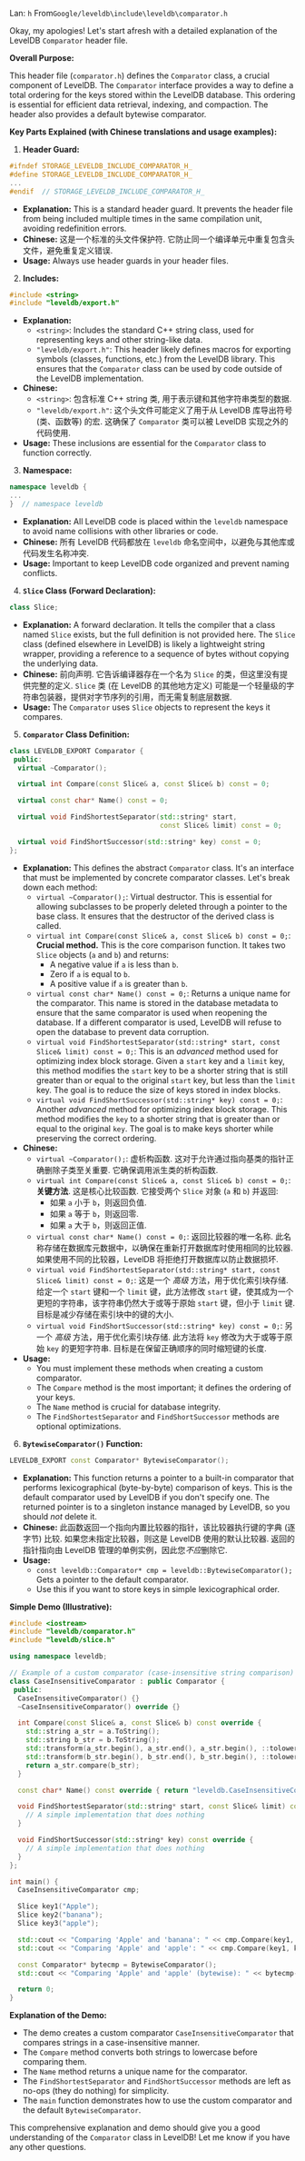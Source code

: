 Lan: `h` From`Google/leveldb\include\leveldb\comparator.h`

Okay, my apologies! Let's start afresh with a detailed explanation of the LevelDB `Comparator` header file.

**Overall Purpose:**

This header file (`comparator.h`) defines the `Comparator` class, a crucial component of LevelDB.  The `Comparator` interface provides a way to define a total ordering for the keys stored within the LevelDB database. This ordering is essential for efficient data retrieval, indexing, and compaction.  The header also provides a default bytewise comparator.

**Key Parts Explained (with Chinese translations and usage examples):**

1.  **Header Guard:**

```c++
#ifndef STORAGE_LEVELDB_INCLUDE_COMPARATOR_H_
#define STORAGE_LEVELDB_INCLUDE_COMPARATOR_H_
...
#endif  // STORAGE_LEVELDB_INCLUDE_COMPARATOR_H_
```

*   **Explanation:** This is a standard header guard. It prevents the header file from being included multiple times in the same compilation unit, avoiding redefinition errors.
*   **Chinese:** 这是一个标准的头文件保护符.  它防止同一个编译单元中重复包含头文件，避免重复定义错误.
*   **Usage:** Always use header guards in your header files.

2.  **Includes:**

```c++
#include <string>
#include "leveldb/export.h"
```

*   **Explanation:**
    *   `<string>`: Includes the standard C++ string class, used for representing keys and other string-like data.
    *   `"leveldb/export.h"`:  This header likely defines macros for exporting symbols (classes, functions, etc.) from the LevelDB library.  This ensures that the `Comparator` class can be used by code outside of the LevelDB implementation.
*   **Chinese:**
    *   `<string>`: 包含标准 C++ string 类, 用于表示键和其他字符串类型的数据.
    *   `"leveldb/export.h"`: 这个头文件可能定义了用于从 LevelDB 库导出符号 (类、函数等) 的宏.  这确保了 `Comparator` 类可以被 LevelDB 实现之外的代码使用.
*   **Usage:** These inclusions are essential for the `Comparator` class to function correctly.

3.  **Namespace:**

```c++
namespace leveldb {
...
}  // namespace leveldb
```

*   **Explanation:** All LevelDB code is placed within the `leveldb` namespace to avoid name collisions with other libraries or code.
*   **Chinese:** 所有 LevelDB 代码都放在 `leveldb` 命名空间中，以避免与其他库或代码发生名称冲突.
*   **Usage:** Important to keep LevelDB code organized and prevent naming conflicts.

4.  **`Slice` Class (Forward Declaration):**

```c++
class Slice;
```

*   **Explanation:** A forward declaration.  It tells the compiler that a class named `Slice` exists, but the full definition is not provided here. The `Slice` class (defined elsewhere in LevelDB) is likely a lightweight string wrapper, providing a reference to a sequence of bytes without copying the underlying data.
*   **Chinese:** 前向声明.  它告诉编译器存在一个名为 `Slice` 的类，但这里没有提供完整的定义. `Slice` 类 (在 LevelDB 的其他地方定义) 可能是一个轻量级的字符串包装器，提供对字节序列的引用，而无需复制底层数据.
*   **Usage:** The `Comparator` uses `Slice` objects to represent the keys it compares.

5.  **`Comparator` Class Definition:**

```c++
class LEVELDB_EXPORT Comparator {
 public:
  virtual ~Comparator();

  virtual int Compare(const Slice& a, const Slice& b) const = 0;

  virtual const char* Name() const = 0;

  virtual void FindShortestSeparator(std::string* start,
                                     const Slice& limit) const = 0;

  virtual void FindShortSuccessor(std::string* key) const = 0;
};
```

*   **Explanation:** This defines the abstract `Comparator` class.  It's an interface that must be implemented by concrete comparator classes.  Let's break down each method:
    *   `virtual ~Comparator();`:  Virtual destructor. This is essential for allowing subclasses to be properly deleted through a pointer to the base class.  It ensures that the destructor of the derived class is called.
    *   `virtual int Compare(const Slice& a, const Slice& b) const = 0;`: **Crucial method.** This is the core comparison function. It takes two `Slice` objects (`a` and `b`) and returns:
        *   A negative value if `a` is less than `b`.
        *   Zero if `a` is equal to `b`.
        *   A positive value if `a` is greater than `b`.
    *   `virtual const char* Name() const = 0;`: Returns a unique name for the comparator. This name is stored in the database metadata to ensure that the same comparator is used when reopening the database.  If a different comparator is used, LevelDB will refuse to open the database to prevent data corruption.
    *   `virtual void FindShortestSeparator(std::string* start, const Slice& limit) const = 0;`: This is an *advanced* method used for optimizing index block storage.  Given a `start` key and a `limit` key, this method modifies the `start` key to be a shorter string that is still greater than or equal to the original `start` key, but less than the `limit` key.  The goal is to reduce the size of keys stored in index blocks.
    *   `virtual void FindShortSuccessor(std::string* key) const = 0;`: Another *advanced* method for optimizing index block storage. This method modifies the `key` to a shorter string that is greater than or equal to the original `key`.  The goal is to make keys shorter while preserving the correct ordering.
*   **Chinese:**
    *   `virtual ~Comparator();`: 虚析构函数. 这对于允许通过指向基类的指针正确删除子类至关重要.  它确保调用派生类的析构函数.
    *   `virtual int Compare(const Slice& a, const Slice& b) const = 0;`: **关键方法**. 这是核心比较函数. 它接受两个 `Slice` 对象 (`a` 和 `b`) 并返回:
        *   如果 `a` 小于 `b`，则返回负值.
        *   如果 `a` 等于 `b`，则返回零.
        *   如果 `a` 大于 `b`，则返回正值.
    *   `virtual const char* Name() const = 0;`: 返回比较器的唯一名称. 此名称存储在数据库元数据中，以确保在重新打开数据库时使用相同的比较器. 如果使用不同的比较器，LevelDB 将拒绝打开数据库以防止数据损坏.
    *   `virtual void FindShortestSeparator(std::string* start, const Slice& limit) const = 0;`: 这是一个 *高级* 方法，用于优化索引块存储. 给定一个 `start` 键和一个 `limit` 键，此方法修改 `start` 键，使其成为一个更短的字符串，该字符串仍然大于或等于原始 `start` 键，但小于 `limit` 键. 目标是减少存储在索引块中的键的大小.
    *   `virtual void FindShortSuccessor(std::string* key) const = 0;`: 另一个 *高级* 方法，用于优化索引块存储. 此方法将 `key` 修改为大于或等于原始 `key` 的更短字符串. 目标是在保留正确顺序的同时缩短键的长度.
*   **Usage:**
    *   You must implement these methods when creating a custom comparator.
    *   The `Compare` method is the most important; it defines the ordering of your keys.
    *   The `Name` method is crucial for database integrity.
    *   The `FindShortestSeparator` and `FindShortSuccessor` methods are optional optimizations.

6.  **`BytewiseComparator()` Function:**

```c++
LEVELDB_EXPORT const Comparator* BytewiseComparator();
```

*   **Explanation:** This function returns a pointer to a built-in comparator that performs lexicographical (byte-by-byte) comparison of keys.  This is the default comparator used by LevelDB if you don't specify one.  The returned pointer is to a singleton instance managed by LevelDB, so you should *not* delete it.
*   **Chinese:** 此函数返回一个指向内置比较器的指针，该比较器执行键的字典 (逐字节) 比较. 如果您未指定比较器，则这是 LevelDB 使用的默认比较器. 返回的指针指向由 LevelDB 管理的单例实例，因此您*不应*删除它.
*   **Usage:**
    *   `const leveldb::Comparator* cmp = leveldb::BytewiseComparator();`  Gets a pointer to the default comparator.
    *   Use this if you want to store keys in simple lexicographical order.

**Simple Demo (Illustrative):**

```c++
#include <iostream>
#include "leveldb/comparator.h"
#include "leveldb/slice.h"

using namespace leveldb;

// Example of a custom comparator (case-insensitive string comparison)
class CaseInsensitiveComparator : public Comparator {
 public:
  CaseInsensitiveComparator() {}
  ~CaseInsensitiveComparator() override {}

  int Compare(const Slice& a, const Slice& b) const override {
    std::string a_str = a.ToString();
    std::string b_str = b.ToString();
    std::transform(a_str.begin(), a_str.end(), a_str.begin(), ::tolower);
    std::transform(b_str.begin(), b_str.end(), b_str.begin(), ::tolower);
    return a_str.compare(b_str);
  }

  const char* Name() const override { return "leveldb.CaseInsensitiveComparator"; }

  void FindShortestSeparator(std::string* start, const Slice& limit) const override {
    // A simple implementation that does nothing
  }

  void FindShortSuccessor(std::string* key) const override {
    // A simple implementation that does nothing
  }
};

int main() {
  CaseInsensitiveComparator cmp;

  Slice key1("Apple");
  Slice key2("banana");
  Slice key3("apple");

  std::cout << "Comparing 'Apple' and 'banana': " << cmp.Compare(key1, key2) << std::endl; // Output: negative
  std::cout << "Comparing 'Apple' and 'apple': " << cmp.Compare(key1, key3) << std::endl; // Output: 0

  const Comparator* bytecmp = BytewiseComparator();
  std::cout << "Comparing 'Apple' and 'apple' (bytewise): " << bytecmp->Compare(key1, key3) << std::endl; // Output: negative

  return 0;
}
```

**Explanation of the Demo:**

*   The demo creates a custom comparator `CaseInsensitiveComparator` that compares strings in a case-insensitive manner.
*   The `Compare` method converts both strings to lowercase before comparing them.
*   The `Name` method returns a unique name for the comparator.
*   The `FindShortestSeparator` and `FindShortSuccessor` methods are left as no-ops (they do nothing) for simplicity.
*   The `main` function demonstrates how to use the custom comparator and the default `BytewiseComparator`.

This comprehensive explanation and demo should give you a good understanding of the `Comparator` class in LevelDB!  Let me know if you have any other questions.
